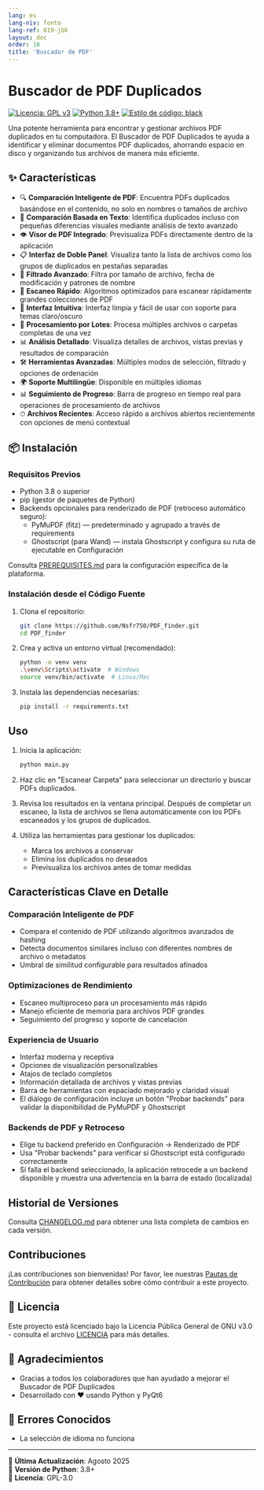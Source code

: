 ```yaml
---
lang: es
lang-niv: fonto
lang-ref: 019-jbk
layout: doc
order: 10
title: 'Buscador de PDF'
---
```


# Buscador de PDF Duplicados

[![Licencia: GPL v3](https://img.shields.io/badge/License-GPLv3-blue.svg)](https://www.gnu.org/licenses/gpl-3.0)
[![Python 3.8+](https://img.shields.io/badge/python-3.8+-blue.svg)](https://www.python.org/downloads/)
[![Estilo de código: black](https://img.shields.io/badge/code%20style-black-000000.svg)](https://github.com/psf/black)

Una potente herramienta para encontrar y gestionar archivos PDF duplicados en tu computadora. El Buscador de PDF Duplicados te ayuda a identificar y eliminar documentos PDF duplicados, ahorrando espacio en disco y organizando tus archivos de manera más eficiente.

## ✨ Características

- 🔍 **Comparación Inteligente de PDF**: Encuentra PDFs duplicados basándose en el contenido, no solo en nombres o tamaños de archivo
- 📝 **Comparación Basada en Texto**: Identifica duplicados incluso con pequeñas diferencias visuales mediante análisis de texto avanzado
- 👁 **Visor de PDF Integrado**: Previsualiza PDFs directamente dentro de la aplicación
- 📋 **Interfaz de Doble Panel**: Visualiza tanto la lista de archivos como los grupos de duplicados en pestañas separadas
- 🎯 **Filtrado Avanzado**: Filtra por tamaño de archivo, fecha de modificación y patrones de nombre
- 🚀 **Escaneo Rápido**: Algoritmos optimizados para escanear rápidamente grandes colecciones de PDF
- 🎨 **Interfaz Intuitiva**: Interfaz limpia y fácil de usar con soporte para temas claro/oscuro
- 🔄 **Procesamiento por Lotes**: Procesa múltiples archivos o carpetas completas de una vez
- 📊 **Análisis Detallado**: Visualiza detalles de archivos, vistas previas y resultados de comparación
- 🛠 **Herramientas Avanzadas**: Múltiples modos de selección, filtrado y opciones de ordenación
- 🌍 **Soporte Multilingüe**: Disponible en múltiples idiomas
- 📊 **Seguimiento de Progreso**: Barra de progreso en tiempo real para operaciones de procesamiento de archivos
- ⏱ **Archivos Recientes**: Acceso rápido a archivos abiertos recientemente con opciones de menú contextual

## 📦 Instalación

### Requisitos Previos

- Python 3.8 o superior
- pip (gestor de paquetes de Python)
- Backends opcionales para renderizado de PDF (retroceso automático seguro):
  - PyMuPDF (fitz) — predeterminado y agrupado a través de requirements
  - Ghostscript (para Wand) — instala Ghostscript y configura su ruta de ejecutable en Configuración

Consulta [PREREQUISITES.md](PREREQUISITES.md) para la configuración específica de la plataforma.

### Instalación desde el Código Fuente

1. Clona el repositorio:

   ```bash
   git clone https://github.com/Nsfr750/PDF_finder.git
   cd PDF_finder
   ```

2. Crea y activa un entorno virtual (recomendado):

   ```bash
   python -m venv venv
   .\venv\Scripts\activate  # Windows
   source venv/bin/activate  # Linux/Mac
   ```

3. Instala las dependencias necesarias:

   ```bash
   pip install -r requirements.txt
   ```

## Uso

1. Inicia la aplicación:

   ```bash
   python main.py
   ```

2. Haz clic en "Escanear Carpeta" para seleccionar un directorio y buscar PDFs duplicados.

3. Revisa los resultados en la ventana principal. Después de completar un escaneo, la lista de archivos se llena automáticamente con los PDFs escaneados y los grupos de duplicados.

4. Utiliza las herramientas para gestionar los duplicados:
   - Marca los archivos a conservar
   - Elimina los duplicados no deseados
   - Previsualiza los archivos antes de tomar medidas

## Características Clave en Detalle

### Comparación Inteligente de PDF

- Compara el contenido de PDF utilizando algoritmos avanzados de hashing
- Detecta documentos similares incluso con diferentes nombres de archivo o metadatos
- Umbral de similitud configurable para resultados afinados

### Optimizaciones de Rendimiento

- Escaneo multiproceso para un procesamiento más rápido
- Manejo eficiente de memoria para archivos PDF grandes
- Seguimiento del progreso y soporte de cancelación

### Experiencia de Usuario

- Interfaz moderna y receptiva
- Opciones de visualización personalizables
- Atajos de teclado completos
- Información detallada de archivos y vistas previas
- Barra de herramientas con espaciado mejorado y claridad visual
- El diálogo de configuración incluye un botón "Probar backends" para validar la disponibilidad de PyMuPDF y Ghostscript

### Backends de PDF y Retroceso

- Elige tu backend preferido en Configuración → Renderizado de PDF
- Usa "Probar backends" para verificar si Ghostscript está configurado correctamente
- Si falla el backend seleccionado, la aplicación retrocede a un backend disponible y muestra una advertencia en la barra de estado (localizada)

## Historial de Versiones

Consulta [CHANGELOG.md](CHANGELOG.md) para obtener una lista completa de cambios en cada versión.

## Contribuciones

¡Las contribuciones son bienvenidas! Por favor, lee nuestras [Pautas de Contribución](CONTRIBUTING.md) para obtener detalles sobre cómo contribuir a este proyecto.

## 📄 Licencia

Este proyecto está licenciado bajo la Licencia Pública General de GNU v3.0 - consulta el archivo [LICENCIA](LICENCIA) para más detalles.

## 🙏 Agradecimientos

- Gracias a todos los colaboradores que han ayudado a mejorar el Buscador de PDF Duplicados
- Desarrollado con ❤️ usando Python y PyQt6

## 🐞 Errores Conocidos

- La selección de idioma no funciona

---

📅 **Última Actualización**: Agosto 2025  
🐍 **Versión de Python**: 3.8+  
📜 **Licencia**: GPL-3.0
